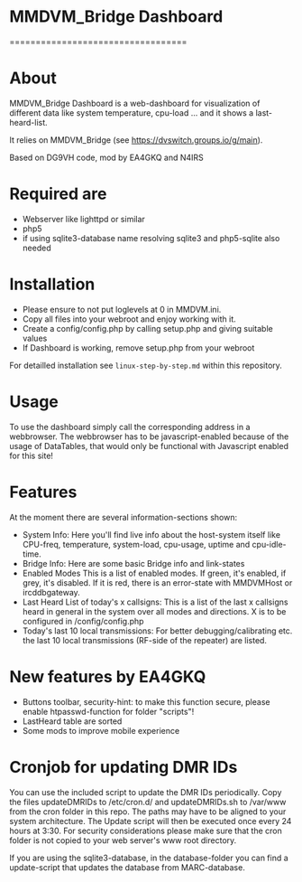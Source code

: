 # MMDVM_Bridge Dashboard
==================================

About
=====
MMDVM_Bridge Dashboard is a web-dashboard for visualization of different data like
system temperature, cpu-load ... and it shows a last-heard-list.

It relies on MMDVM_Bridge (see https://dvswitch.groups.io/g/main).

Based on DG9VH code, mod by EA4GKQ and N4IRS

Required are
============
* Webserver like lighttpd or similar
* php5
* if using sqlite3-database name resolving sqlite3 and php5-sqlite also needed

Installation
============
* Please ensure to not put loglevels at 0 in MMDVM.ini.
* Copy all files into your webroot and enjoy working with it.
* Create a config/config.php by calling setup.php and giving suitable values
* If Dashboard is working, remove setup.php from your webroot

For detailled installation see `linux-step-by-step.md` within this repository.

Usage
=====
To use the dashboard simply call the corresponding address in a webbrowser. The webbrowser has to be javascript-enabled because of the usage of DataTables, that would only be functional with Javascript enabled for this site!

Features
========
At the moment there are several information-sections shown:
* System Info: 
  Here you'll find live info about the host-system itself like CPU-freq, temperature, system-load, cpu-usage, uptime and cpu-idle-time.
* Bridge Info:
  Here are some basic Bridge info and link-states
* Enabled Modes
  This is a list of enabled modes. If green, it's enabled, if grey, it's disabled. If it is red, there is an error-state with MMDVMHost or ircddbgateway.
* Last Heard List of today's x callsigns:
  This is a list of the last x callsigns heard in general in the system over all modes and directions. X is to be configured in /config/config.php
* Today's last 10 local transmissions:
  For better debugging/calibrating etc. the last 10 local transmissions (RF-side of the repeater) are listed.

New features by EA4GKQ
======================
* Buttons toolbar, security-hint: to make this function secure, please enable htpasswd-function for folder "scripts"!
* LastHeard table are sorted 
* Some mods to improve mobile experience

Cronjob for updating DMR IDs
============================
You can use the included script to update the DMR IDs periodically. Copy the files updateDMRIDs to /etc/cron.d/ and updateDMRIDs.sh to /var/www from the cron folder in this repo. The paths may have to be aligned to your system architecture. The Update script will then be executed once every 24 hours at 3:30. For security considerations please make sure that the cron folder is not copied to your web server's www root directory.

If you are using the sqlite3-database, in the database-folder you can find a update-script that updates the database from MARC-database.
